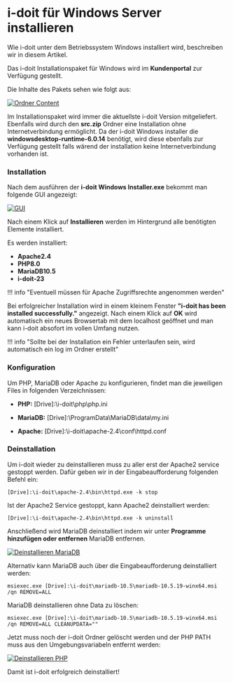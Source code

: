 # i-doit für Windows Server installieren

Wie i-doit unter dem Betriebssystem Windows installiert wird, beschreiben wir in diesem Artikel.

Das i-doit Installationspaket für Windows wird im **Kundenportal** zur Verfügung gestellt.

Die Inhalte des Pakets sehen wie folgt aus:

[![Ordner Content](../../../assets/images/de/installation/windows/win-doit/windoit-1.png)](../../../assets/images/de/installation/windows/win-doit/windoit-1.png)

Im Installationspaket wird immer die aktuellste i-doit Version mitgeliefert. Ebenfalls wird durch den **src.zip** Ordner eine Installation ohne Internetverbindung ermöglicht.
Da der i-doit Windows installer die **windowsdesktop-runtime-6.0.14** benötigt, wird diese ebenfalls zur Verfügung gestellt falls wärend der installation keine Internetverbindung vorhanden ist. 

### Installation

Nach dem ausführen der **i-doit Windows Installer.exe** bekommt man folgende GUI angezeigt:

[![GUI](../../../assets/images/de/installation/windows/win-doit/windoit-2.png)](../../../assets/images/de/installation/windows/win-doit/windoit-2.png)

Nach einem Klick auf **Installieren** werden im Hintergrund alle benötigten Elemente installiert.

Es werden installiert:

* **Apache2.4**
* **PHP8.0**
* **MariaDB10.5**
* **i-doit-23**

!!! info "Eventuell müssen für Apache Zugriffsrechte angenommen werden"

Bei erfolgreicher Installation wird in einem kleinem Fenster **"i-doit has been installed successfully."** angezeigt. 
Nach einem Klick auf **OK** wird automatisch ein neues Browsertab mit dem localhost geöffnet und man kann i-doit absofort im vollen Umfang nutzen.

!!! info "Sollte bei der Installation ein Fehler unterlaufen sein, wird automatisch ein log im Ordner erstellt"

### Konfiguration

Um PHP, MariaDB oder Apache zu konfigurieren, findet man die jeweiligen Files in folgenden Verzeichnissen:

* **PHP:** 
    [Drive]:\i-doit\php\php.ini

* **MariaDB:** 
    [Drive]:\ProgramData\MariaDB\data\my.ini

* **Apache:**
    [Drive]:\i-doit\apache-2.4\conf\httpd.conf

### Deinstallation

Um i-doit wieder zu deinstallieren muss zu aller erst der Apache2 service gestoppt werden. 
Dafür geben wir in der Eingabeaufforderung folgenden Befehl ein:

    [Drive]:\i-doit\apache-2.4\bin\httpd.exe -k stop

Ist der Apache2 Service gestoppt, kann Apache2 deinstalliert werden:

    [Drive]:\i-doit\apache-2.4\bin\httpd.exe -k uninstall

Anschließend wird MariaDB deinstalliert indem wir unter **Programme hinzufügen oder entfernen** MariaDB entfernen.

[![Deinstallieren MariaDB](../../../assets/images/de/installation/windows/win-doit/windoit-3.png)](../../../assets/images/de/installation/windows/win-doit/windoit-3.png)

Alternativ kann MariaDB auch über die Eingabeaufforderung deinstalliert werden:

    msiexec.exe [Drive]:\i-doit\mariadb-10.5\mariadb-10.5.19-winx64.msi /qn REMOVE=ALL

MariaDB deinstallieren ohne Data zu löschen:

    msiexec.exe [Drive]:\i-doit\mariadb-10.5\mariadb-10.5.19-winx64.msi /qn REMOVE=ALL CLEANUPDATA=""

Jetzt muss noch der i-doit Ordner gelöscht werden und der PHP PATH muss aus den Umgebungsvariabeln entfernt werden:

[![Deinstallieren PHP](../../../assets/images/de/installation/windows/win-doit/windoit-4.png)](../../../assets/images/de/installation/windows/win-doit/windoit-4.png)

Damit ist i-doit erfolgreich deinstalliert!